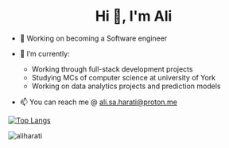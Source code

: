 <h1 align="center">Hi 👋, I'm Ali</h1>

- 🔭 Working on becoming a Software engineer

- 🌱 I’m currently:
  - Working through full-stack development projects
  - Studying MCs of computer science at university of York
  - Working on data analytics projects and prediction models

- 📫 You can reach me @ ali.sa.harati@proton.me

[![Top Langs](https://github-readme-stats.vercel.app/api/top-langs/?username=aliharati&count_private=true)](https://github.com/anuraghazra/github-readme-stats)

<p><img align="center" src="https://github-readme-streak-stats.herokuapp.com/?user=aliharati&" alt="aliharati" /></p>
